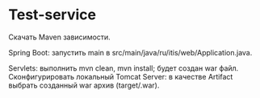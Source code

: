 # Test-service
Скачать Maven зависимости.

Spring Boot: запустить main в src/main/java/ru/itis/web/Application.java.

Servlets: выполнить mvn clean, mvn install; будет создан war файл. Сконфигурировать локальный Tomcat Server: в качестве Artifact выбрать созданный war архив (target/<name>.war).
